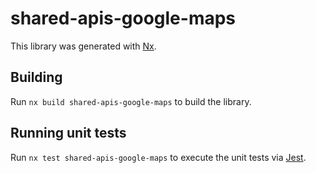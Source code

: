 # shared-apis-google-maps

This library was generated with [Nx](https://nx.dev).

## Building

Run `nx build shared-apis-google-maps` to build the library.

## Running unit tests

Run `nx test shared-apis-google-maps` to execute the unit tests via [Jest](https://jestjs.io).
